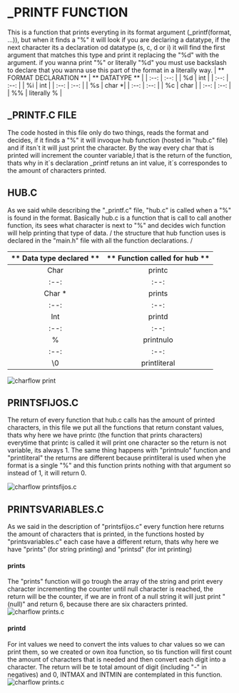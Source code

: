 # _PRINTF FUNCTION #
This is a function that prints everyting in its format argument (_printf(format, ...)), but when it finds a "%" it will look if you are declaring a datatype, if the next character its a declaration od datatype (s, c, d or i) it will find the first argument that matches this type and print it replacing the "%d" with the argument. if you wanna print "%" or literally "%d" you must use backslash to declare that you wanna use this part of the format in a literally way.
| ** FORMAT DECLARATION ** | ** DATATYPE ** |
| :--: | :--: |
| %d | int |
| :--: | :--: |
| %i | int |
| :--: | :--: |
| %s | char *|
| :--: | :--: |
| %c | char |
| :--: | :--: |
| %% | literally % |

## _PRINTF.C FILE ##
The code hosted in this file only do two things, reads the format and decides, if it finds a "%" it will invoque hub function (hosted in "hub.c" file) and if itsn´t it will just print the character. By the way every char that is printed will increment the counter variable,l that is the return of the function, thats why in it´s declaration _printf retuns an int value, it´s correspondes to the amount of characters printed.

## HUB.C ##
As we said while describing the "_printf.c" file, "hub.c" is called when a "%" is found in the format.
Basically hub.c is a function that is call to call another function, its sees what character is next to "%" and decides wich function will help printing that type of data. 
/ the structure that hub function uses is declared in the "main.h" file with all the function declarations. /

| ** Data type declared ** | ** Function called for hub ** |
| :--: | :--: |
| Char | printc |
| :--: | :--: |
| Char * | prints |
| :--: | :--: |
| Int | printd |
| :--: | :--: |
| % | printnulo |
| :--: | :--: |
| \0 | printliteral |

<image src="https://drive.google.com/file/d/1VHFtVRtmpeb0jJ2JJk0psx__HQCQc_2X/view?usp=sharing" alt="charflow print">

## PRINTSFIJOS.C ##
The return of every function that hub.c calls has the amount of printed characters, in this file we put all the functions that return constant values, thats why here we have printc (the function that prints characters) everytime that printc is called it will print one character so the return is not variable, its always 1. The same thing happens with "printnulo" function and "printliteral" the returns are different because printliteral is used when yhe format is a single "%" and this function prints nothing with that argument so instead of 1, it will return 0.

![charflow printsfijos.c](https://drive.google.com/file/d/1bpyhlz0Q1wLc033tNHuvb7fi8-vGoKLR/view?usp=sharing)

## PRINTSVARIABLES.C ##
As we said in the description of "printsfijos.c" every function here returns the amount of characters that is printed, in the functions hosted by "printsvariables.c" each case have a different return, thats why here we have "prints" (for string printing) and "printsd" (for int printing)
#### prints ####
The "prints" function will go trough the array of the string and print every character incrementing the counter until null character is reached, the return will be the counter, if we are in front of a null string it will just print "(null)" and return 6, because there are six characters printed.
![charflow prints.c](https://drive.google.com/file/d/1LlKIgGTlLFe3WRefOjPLRlsGnnTsfZmZ/view?usp=sharing)
#### printd ####
For int values we need to convert the ints values to char values so we can print them, so we created or own itoa function, so tis function will first count the amount of characters that is needed and then convert each digit into a character. The return will be te total amount of digit (including "-" in negatives) and 0, INTMAX and INTMIN are contemplated in this function.
![charflow prints.c](https://drive.google.com/file/d/15bu2vs8-s3llqMi1j8htTl9gGHPiqfVH/view?usp=sharing)
